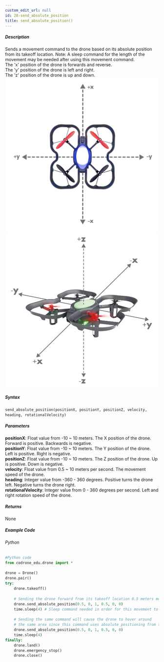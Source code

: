 ```yaml
---
custom_edit_url: null
id: 28-send_absolute_position
title: send_absolute_position()
---
```


##### Description

Sends a movement command to the drone based on its absolute position from its takeoff location. Note: A sleep command for the length of the movement may be needed after using this movement command. <br />
The 'x' position of the drone is forwards and reverse. <br />
The 'y' position of the drone is left and right. <br />
The 'z' position of the drone is up and down. <br />
![xy position image](topdown_xy.png) <br />
![xyz position image](xyz.jpg)

##### Syntax
```send_absolute_position(positionX, positionY, positionZ, velocity, heading, rotationalVelocity)```

##### Parameters

**positionX**: Float value from -10 ~ 10 meters. The X position of the drone. Forward is positive. Backwards is negative.<br /> 
**positionY**: Float value from -10 ~ 10 meters. The Y position of the drone. Left is positive. Right is negative.<br /> 
**positionZ**: Float value from -10 ~ 10 meters. The Z position of the drone. Up is positive. Down is negative.<br /> 
**velocity**: Float value from 0.5 ~ 10 meters per second. The movement speed of the drone. <br /> 
**heading**:  Integer value from -360 - 360 degrees. Positive turns the drone left. Negative turns the drone right. <br /> 
**rotationalVelocity**: Integer value from 0 - 360 degrees per second. Left and right rotation speed of the drone.

##### Returns

None

##### Example Code
###### Python
```python
#Python code
from codrone_edu.drone import *

drone = Drone()
drone.pair()
try:
    drone.takeoff()

    # Sending the drone forward from its takeoff location 0.5 meters moving at 0.5 m/s
    drone.send_absolute_position(0.5, 0, 1, 0.5, 0, 0)
    time.sleep(4) # Sleep command needed in order for this movement to execute.

    # Sending the same command will cause the drone to hover around
    # the same area since this command uses absolute positioning from the takeoff location
    drone.send_absolute_position(0.5, 0, 1, 0.5, 0, 0)
    time.sleep(4)
finally:
    drone.land()
    drone.emergency_stop()
    drone.close()
```